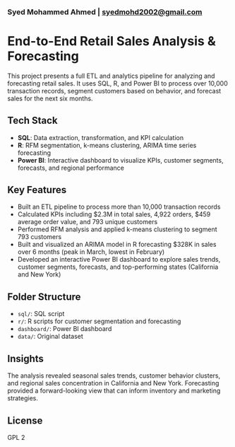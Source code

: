 ### Syed Mohammed Ahmed | syedmohd2002@gmail.com

# End-to-End Retail Sales Analysis & Forecasting

This project presents a full ETL and analytics pipeline for analyzing and forecasting retail sales. It uses SQL, R, and Power BI to process over 10,000 transaction records, segment customers based on behavior, and forecast sales for the next six months.

## Tech Stack

- **SQL**: Data extraction, transformation, and KPI calculation  
- **R**: RFM segmentation, k-means clustering, ARIMA time series forecasting  
- **Power BI**: Interactive dashboard to visualize KPIs, customer segments, forecasts, and regional performance

## Key Features

- Built an ETL pipeline to process more than 10,000 transaction records  
- Calculated KPIs including $2.3M in total sales, 4,922 orders, $459 average order value, and 793 unique customers  
- Performed RFM analysis and applied k-means clustering to segment 793 customers  
- Built and visualized an ARIMA model in R forecasting $328K in sales over 6 months (peak in March, lowest in February)  
- Developed an interactive Power BI dashboard to explore sales trends, customer segments, forecasts, and top-performing states (California and New York)

## Folder Structure

- `sql/`: SQL script  
- `r/`: R scripts for customer segmentation and forecasting  
- `dashboard/`: Power BI dashboard 
- `data/`: Original dataset

## Insights

The analysis revealed seasonal sales trends, customer behavior clusters, and regional sales concentration in California and New York. Forecasting provided a forward-looking view that can inform inventory and marketing strategies.



## License
GPL 2
